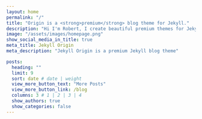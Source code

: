 ```yaml
---
layout: home
permalink: "/"
title: "Origin is a <strong>premium</strong> blog theme for Jekyll."
description: "Hi I'm Robert, I create beautiful premium themes for Jekyll and the Jamstack. 🥃✨"
image: "/assets/images/homepage.png"
show_social_media_in_title: true
meta_title: Jekyll Origin
meta_description: "Jekyll Origin is a premium Jekyll blog theme"

posts:
  heading: ""
  limit: 9
  sort: date # date | weight
  view_more_button_text: "More Posts"
  view_more_button_link: /blog
  columns: 3 # 1 | 2 | 3 | 4
  show_authors: true
  show_categories: false
---
```

